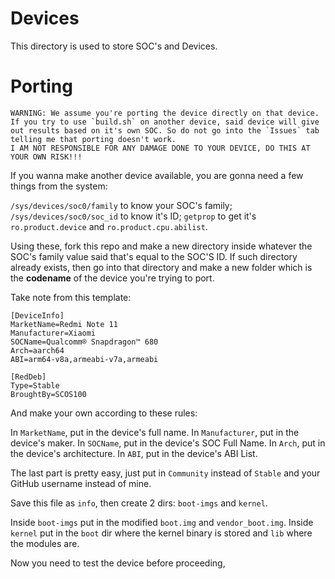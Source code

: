 # Devices

This directory is used to store SOC's and Devices.

# Porting

```
WARNING: We assume you're porting the device directly on that device. If you try to use `build.sh` on another device, said device will give out results based on it's own SOC. So do not go into the `Issues` tab telling me that porting doesn't work.
I AM NOT RESPONSIBLE FOR ANY DAMAGE DONE TO YOUR DEVICE, DO THIS AT YOUR OWN RISK!!!
```

If you wanna make another device available, you are gonna need a few things from the system:

`/sys/devices/soc0/family` to know your SOC's family;
`/sys/devices/soc0/soc_id` to know it's ID;
`getprop` to get it's `ro.product.device` and `ro.product.cpu.abilist`.

Using these, fork this repo and make a new directory inside whatever the SOC's family value said that's equal to the SOC'S ID. If such directory already exists, then go into that directory and make a new folder which is the **codename** of the device you're trying to port.

Take note from this template:
```
[DeviceInfo]
MarketName=Redmi Note 11
Manufacturer=Xiaomi
SOCName=Qualcomm® Snapdragon™ 680
Arch=aarch64
ABI=arm64-v8a,armeabi-v7a,armeabi

[RedDeb]
Type=Stable
BroughtBy=SCOS100
```
And make your own according to these rules:

In `MarketName`, put in the device's full name.
In `Manufacturer`, put in the device's maker.
In `SOCName`, put in the device's SOC Full Name.
In `Arch`, put in the device's architecture.
In `ABI`, put in the device's ABI List.

The last part is pretty easy, just put in `Community` instead of `Stable` and your GitHub username instead of mine.

Save this file as `info`, then create 2 dirs: `boot-imgs` and `kernel`.

Inside `boot-imgs` put in the modified `boot.img` and `vendor_boot.img`.
Inside `kernel` put in the `boot` dir where the kernel binary is stored and `lib` where the modules are.

Now you need to test the device before proceeding,